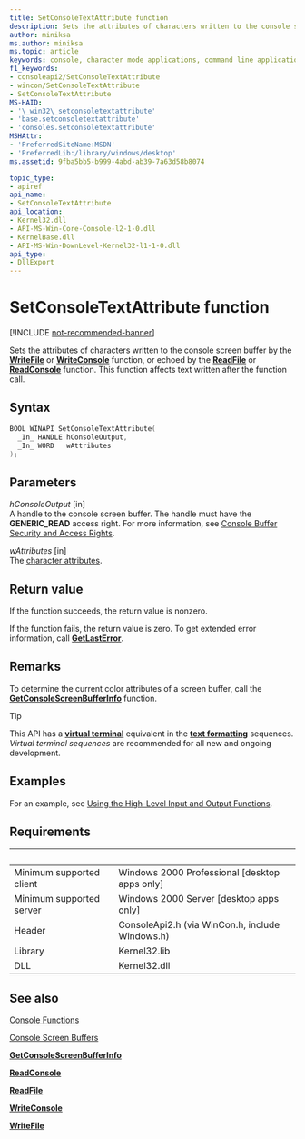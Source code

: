 ```yaml
---
title: SetConsoleTextAttribute function
description: Sets the attributes of characters written to the console screen buffer by the WriteFile or WriteConsole function, or echoed by the ReadFile or ReadConsole function.
author: miniksa
ms.author: miniksa
ms.topic: article
keywords: console, character mode applications, command line applications, terminal applications, console api
f1_keywords:
- consoleapi2/SetConsoleTextAttribute
- wincon/SetConsoleTextAttribute
- SetConsoleTextAttribute
MS-HAID:
- '\_win32\_setconsoletextattribute'
- 'base.setconsoletextattribute'
- 'consoles.setconsoletextattribute'
MSHAttr:
- 'PreferredSiteName:MSDN'
- 'PreferredLib:/library/windows/desktop'
ms.assetid: 9fba5bb5-b999-4abd-ab39-7a63d58b8074

topic_type:
- apiref
api_name:
- SetConsoleTextAttribute
api_location:
- Kernel32.dll
- API-MS-Win-Core-Console-l2-1-0.dll
- KernelBase.dll
- API-MS-Win-DownLevel-Kernel32-l1-1-0.dll
api_type:
- DllExport
---
```


# SetConsoleTextAttribute function

[!INCLUDE [not-recommended-banner](./includes/not-recommended-banner.md)]

Sets the attributes of characters written to the console screen buffer by the [**WriteFile**](/windows/win32/api/fileapi/nf-fileapi-writefile) or [**WriteConsole**](writeconsole.md) function, or echoed by the [**ReadFile**](/windows/win32/api/fileapi/nf-fileapi-readfile) or [**ReadConsole**](readconsole.md) function. This function affects text written after the function call.

## Syntax

```C
BOOL WINAPI SetConsoleTextAttribute(
  _In_ HANDLE hConsoleOutput,
  _In_ WORD   wAttributes
);
```

## Parameters

*hConsoleOutput* \[in\]  
A handle to the console screen buffer. The handle must have the **GENERIC\_READ** access right. For more information, see [Console Buffer Security and Access Rights](console-buffer-security-and-access-rights.md).

*wAttributes* \[in\]  
The [character attributes](console-screen-buffers.md#character-attributes).

## Return value

If the function succeeds, the return value is nonzero.

If the function fails, the return value is zero. To get extended error information, call [**GetLastError**](/windows/win32/api/errhandlingapi/nf-errhandlingapi-getlasterror).

## Remarks

To determine the current color attributes of a screen buffer, call the [**GetConsoleScreenBufferInfo**](getconsolescreenbufferinfo.md) function.

> [!TIP]
> This API has a **[virtual terminal](console-virtual-terminal-sequences.md)** equivalent in the **[text formatting](console-virtual-terminal-sequences.md#text-formatting)** sequences. _Virtual terminal sequences_ are recommended for all new and ongoing development.

## Examples

For an example, see [Using the High-Level Input and Output Functions](using-the-high-level-input-and-output-functions.md).

## Requirements

| &nbsp; | &nbsp; |
|-|-|
| Minimum supported client | Windows 2000 Professional \[desktop apps only\] |
| Minimum supported server | Windows 2000 Server \[desktop apps only\] |
| Header | ConsoleApi2.h (via WinCon.h, include Windows.h) |
| Library | Kernel32.lib |
| DLL | Kernel32.dll |

## See also

[Console Functions](console-functions.md)

[Console Screen Buffers](console-screen-buffers.md)

[**GetConsoleScreenBufferInfo**](getconsolescreenbufferinfo.md)

[**ReadConsole**](readconsole.md)

[**ReadFile**](/windows/win32/api/fileapi/nf-fileapi-readfile)

[**WriteConsole**](writeconsole.md)

[**WriteFile**](/windows/win32/api/fileapi/nf-fileapi-writefile)
